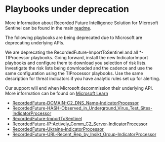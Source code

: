 # Playbooks under deprecation 

More information about Recorded Future Intelligence Solution for Microsoft Sentinel can be found in the main [readme](../readme.md).

The following playbooks are being deprecated due to Microsoft are deprecating underlying APIs.

We are deprecating the RecordedFuture-ImportToSentinel and all \*-TIProcessor playbooks. Going forward, install the new IndicatorImport playbooks and configure them to download you selection of risk lists. Investigate the risk lists being downloaded and the cadence and use the same configuration using the TIProcessor playbooks. Use the same description for threat indicators if you have analytic rules set up for alerting. 

Our support will end when Microsoft decommission their underlying API. More information can be found on [Microsoft Learn](https://learn.microsoft.com/en-us/azure/sentinel/understand-threat-intelligence#add-threat-indicators-to-microsoft-sentinel-with-the-threat-intelligence-platforms-data-connector)

- [RecordedFuture-DOMAIN-C2_DNS_Name-IndicatorProcessor](RecordedFuture-DOMAIN-C2_DNS_Name-IndicatorProcessor/readme.md)
- [RecordedFuture-HASH-Observed_in_Underground_Virus_Test_Sites-IndicatorProcessor](RecordedFuture-HASH-Observed_in_Underground_Virus_Test_Sites-IndicatorProcessor/readme.md)
- [RecordedFuture-ImportToSentinel](RecordedFuture-ImportToSentinel/readme.md)
- [RecordedFuture-IP-Actively_Comm_C2_Server-IndicatorProcessor](RecordedFuture-IP-Actively_Comm_C2_Server-IndicatorProcessor/readme.md)
- [RecordedFuture-Ukraine-IndicatorProcessor](RecordedFuture-Ukraine-IndicatorProcessor/readme.md)
- [RecordedFuture-URL-Recent_Rep_by_Insikt_Group-IndicatorProcessor](RecordedFuture-URL-Recent_Rep_by_Insikt_Group-IndicatorProcessor/readme.md)